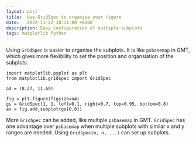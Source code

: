 ```yaml
---
layout: post
title:  Use GridSpec to organise your figure
date:   2022-11-22 18:31:00 +0100
description: Easy configuration of multiple subplots
tags: matplotlib Python
---
```


Using `GridSpec` is easier to organise the subplots. It is like `psbasemap` in GMT, which gives more flexibility to set the position and organsiation of the subplots. 

```
import matplotlib.pyplot as plt
from matplotlib.gridspec import GridSpec

a4 = (8.27, 11.69)

fig = plt.figure(figsize=a4)
gs = GridSpec(1, 1, left=0.1, right=0.7, top=0.95, bottom=0.8)
ax = fig.add_subplot(gs[0,0])
```

More `GridSpec` can be added, like multiple `psbasemap` in GMT. 
`GridSpec` has one advantage over `psbasemap` when multiple subplots with similar x and y ranges are needed.
Using `GridSpec(m, n, ...)` can set up subplots.

